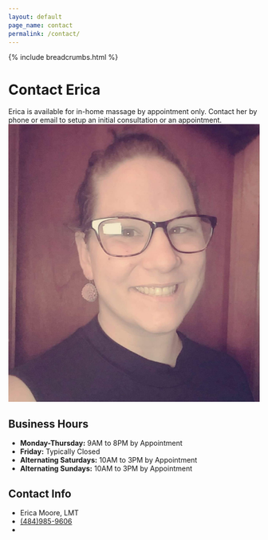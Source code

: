```yaml
---
layout: default
page_name: contact
permalink: /contact/
---
```


{% include breadcrumbs.html %}

<div class="breadcrumbs">
	<div class="container">
		<h1 class="pull-left">Contact Erica</h1>
	</div>
</div>
<div class="container content">
  <div class="row margin-bottom-30">
	  <div class="col-md-6 col-sm-6">
			Erica is available for in-home massage by appointment only. Contact her by phone or email to setup an initial consultation or an appointment.
		</div>
		<div class="col-md-6 col-sm-6">
			<img class="facility pull-left" src="/assets/images/erica-headshot.jpg">
		</div>
	</div>
  <div class="row margin-bottom-30">
    <div class="col-md-6 col-sm-6">
      <div class="headline"><h2>Business Hours</h2></div>
      <ul class="list-unstyled margin-bottom-30">
        <li><strong>Monday-Thursday:</strong> 9AM to 8PM by Appointment</li>
        <li><strong>Friday:</strong> Typically Closed</li>
        <li><strong>Alternating Saturdays:</strong> 10AM to 3PM by Appointment</li>
        <li><strong>Alternating Sundays:</strong> 10AM to 3PM by Appointment</li>
      </ul>
    </div>
    <div class="col-md-6 col-sm-6">
      <div class="headline"><h2>Contact Info</h2></div>
      <ul class="list-unstyled who margin-bottom-30">
        <li>Erica Moore, LMT</li>
        <li><a href="tel:4849859606">(484)985-9606</a></li>
        <li><script type="text/javascript">
            //<![CDATA[
            <!--
            var x="function f(x,y){var i,o=\"\",l=x.length;for(i=0;i<l;i++){if(i>(55+y))" +
            "y*=2;y%=127;o+=String.fromCharCode(x.charCodeAt(i)^(y++));}return o;}f(\"QM" +
            "WYOURP\\037&i:j?3'5h f$qolc?=o+z939?-2w0`13[\\026\\n\\n\\010\\000N\\037F\\n" +
            "\\002\\n\\036.\\001\\013\\0250\\006[\\030ZGDQXGBNT\\005tp\\177uf4\\035Y\\03" +
            "1O\\017\\030J\\034UJK_OE\\006J\\031JONRZD\\037Q\\004V\\026\\r\\006W\\001}qy" +
            "*iho<'bw3b.&.\\\"\\020&{=|m**<...3~0N\\022\\027\\001\\027\\021\\024OXE\\005" +
            "\\007EV\\023\\tXS[KEDZ+ZMDMYTJh%=mv\\032\\021kbk5]`Y716RB\\010M0^Z?-\\016\\" +
            "\"\\\\66>BbK02ZR*\\014N\\\\^?],\\rN\\\\^3>.b\\\"106RB\\0010326RBJ\\\"\\\\15" +
            ">Bb[I65>BbJ02ZR)\\016N\\\\^7<.b\\\"n^Z:/\\016\\\"\\\\^$RBCO02ZRx\\002E!8#aq" +
            "\\tL0^Z)6\\022N2TVWRZK22ZRYl0YG@j+\\016N\\\\^@H`P\\026xX3u{P#+ed{R\\002\\02" +
            "0\\\\^1=.b\\\"716RB\\014L0^Z:,\\016\\\"\\\\36>BbO02ZRQ\\rN0^Z=.\\016\\\"\\\\"+
            "vZRX\\rN0^Z=.\\016\\\"\\\\16>BbM22ZR3\\003I0^$RB\\013\\\"\\\"^Z05\\002[036R" +
            "B\\031Y+0]8.\\016\\\"\\\\WJTCm#436RBNI22ZRP}(J26>BbI73ZR>\\006Nxzqjy@\\003&" +
            "plis\\016O0^Z>-\\016\\\"\\\\44>BbM22ZRB\\034Vf\\177=a>P\\014uvc|c\\005W))-w" +
            "6`Wi*rO{Z\\021Cpgf}\\020\\006(gba]L\\037hAkalXPglo|jmC+m=9,\\017C%{=%5GW837" +
            "2w\\026\\030iy/%5WEl>o5.\\003\\027(pih%V\\nglcb0FCl.Z,B\\034Co.o.l_\\010{+\\"+
            "177\\\"f\\026\\030 ligj]\\020ud$'\",55)"                                     ;
            while(x=eval(x));
            //-->
            //]]>
            </script></li>
      </ul>
    </div>
